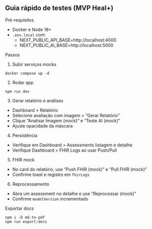 ## Guia rápido de testes (MVP Heal+)

Pré-requisitos
- Docker e Node 18+
- `.env.local` com:
  - NEXT_PUBLIC_API_BASE=http://localhost:4000
  - NEXT_PUBLIC_AI_BASE=http://localhost:5000

Passos
1) Subir serviços mocks
```
docker compose up -d
```

2) Rodar app
```
npm run dev
```

3) Gerar relatório e análises
- Dashboard > Relatório
- Selecione avaliação com imagem > “Gerar Relatório”
- Clique “Analisar Imagem (mock)” e “Teste AI (mock)”
- Ajuste opacidade da máscara

4) Persistência
- Verifique em Dashboard > Assessments listagem e detalhe
- Verifique Dashboard > FHIR Logs ao usar Push/Pull

5) FHIR mock
- No card do relatório, use “Push FHIR (mock)” e “Pull FHIR (mock)”
- Confirme toast e registro em `fhirLogs`

6) Reprocessamento
- Abra um assessment no detalhe e use “Reprocessar (mock)”
- Confirme `modelVersion` incrementado

Exportar docs
```
npm i -D md-to-pdf
npm run export:docs
```


